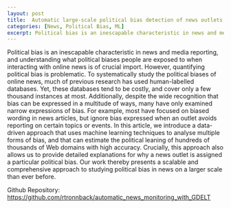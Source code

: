 ```yaml
---
layout: post
title:  Automatic large-scale political bias detection of news outlets
categories: [News, Political Bias, ML]
excerpt: Political bias is an inescapable characteristic in news and media. We introduce a data-driven approach using Machine Learning to analyse it in a globally scalable way that accounts for more manifestations of bias, and with explanations for each classification to better help understand why a news outlet is labelled as either left- or right-leaning.
---
```


Political bias is an inescapable characteristic in news and media reporting, and understanding what political biases people are exposed to when interacting with online news is of crucial import. However, quantifying political bias is problematic. To systematically study the political biases of online news, much of previous research has used human-labelled databases. Yet, these databases tend to be costly, and cover only a few thousand instances at most. Additionally, despite the wide recognition that bias can be expressed in a multitude of ways, many have only examined narrow expressions of bias. For example, most have focused on biased wording in news articles, but ignore bias expressed when an outlet avoids reporting on certain topics or events. In this article, we introduce a data-driven approach that uses machine learning techniques to analyse multiple forms of bias, and that can estimate the political leaning of hundreds of thousands of Web domains with high accuracy. Crucially, this approach also allows us to provide detailed explanations for why a news outlet is assigned a particular political bias. Our work thereby presents a scalable and comprehensive approach to studying political bias in news on a larger scale than ever before.

Github Repository: https://github.com/rtronnback/automatic_news_monitoring_with_GDELT 
